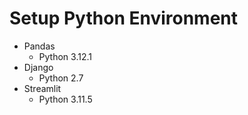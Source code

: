 # Setup Python Environment
- Pandas
  - Python 3.12.1
- Django
  - Python 2.7
- Streamlit
  - Python 3.11.5

